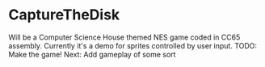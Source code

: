 # CaptureTheDisk
Will be a Computer Science House themed NES game coded in CC65 assembly.
Currently it's a demo for sprites controlled by user input. 
TODO:
  Make the game!
  Next: Add gameplay of some sort
